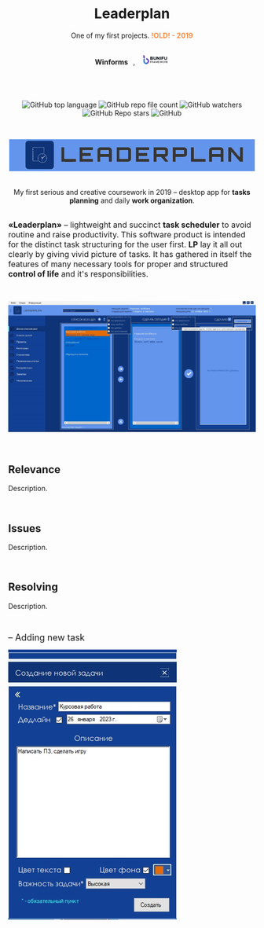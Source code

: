 <h1 align="center"> Leaderplan </h1>
<p align="center">One of my first projects. <font color="#fa8e47"><b>!OLD! - 2019</font></b></p>
<br>

<div align="center">
<b>Winforms</b>⠀,⠀
<a href="https://bunifuframework.com/">
<img height="20" width="55" src="readme_assets/bunifu.jpg" />
</a>
</div>

#

<br>

<div align="center">

![GitHub top language](https://img.shields.io/github/languages/top/daridakr/leaderplan?style=flat-square)
![GitHub repo file count](https://img.shields.io/github/directory-file-count/daridakr/leaderplan?style=flat-square)
![GitHub watchers](https://img.shields.io/github/watchers/daridakr/leaderplan?style=flat-square)
![GitHub Repo stars](https://img.shields.io/github/stars/daridakr/leaderplan?style=flat-square)
![GitHub](https://img.shields.io/github/license/daridakr/leaderplan?style=flat-square)
</div>

<br>

<div align="center">

![](readme_assets/logo.jpg)

</div>

<br>

<div align="center">
My first serious and creative coursework in 2019 – desktop app for <b>tasks planning</b> and daily <b>work organization</b>.
</div>

<br>

<p> <font size="3"><b>«Leaderplan»</b> – lightweight and succinct <b>task scheduler</b> to avoid routine and raise productivity. This software product is intended for the distinct task structuring for the user first. <b>LP</b> lay it all out clearly by giving vivid picture of tasks. It has gathered in itself the features of many necessary tools for proper and structured <b>control of life</b> and it's responsibilities.</font></p>

<br>

![](readme_assets/обзор_задач.jpg)

<br>

## Relevance

Description.

<br>

## Issues
Description.

<br>

## Resolving
Description.

<br>

<p> <font size="4">– Adding new task</font></p>

![](readme_assets/новая_задача.jpg)

